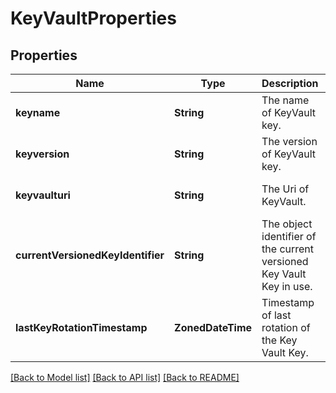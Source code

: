 # KeyVaultProperties


## Properties
Name | Type | Description | Notes
------------ | ------------- | ------------- | -------------
**keyname** | **String** | The name of KeyVault key. | [optional] [default to nothing]
**keyversion** | **String** | The version of KeyVault key. | [optional] [default to nothing]
**keyvaulturi** | **String** | The Uri of KeyVault. | [optional] [default to nothing]
**currentVersionedKeyIdentifier** | **String** | The object identifier of the current versioned Key Vault Key in use. | [optional] [readonly] [default to nothing]
**lastKeyRotationTimestamp** | **ZonedDateTime** | Timestamp of last rotation of the Key Vault Key. | [optional] [readonly] [default to nothing]


[[Back to Model list]](../README.md#models) [[Back to API list]](../README.md#api-endpoints) [[Back to README]](../README.md)


